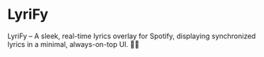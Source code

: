 # LyriFy
 LyriFy – A sleek, real-time lyrics overlay for Spotify, displaying synchronized lyrics in a minimal, always-on-top UI. 🎵✨

